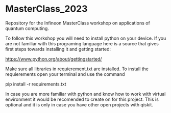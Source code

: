 # MasterClass_2023
Repository for the Infineon MasterClass workshop on applications of quantum computing. 

To follow this workshop you will need to install python on your device. If you are not familiar with this programing language here is a source that gives first steps towards installing it and getting started: 

https://www.python.org/about/gettingstarted/

Make sure all libraries in requierement.txt are installed. To install the requierements open your terminal and use the command 

pip install -r requirements.txt

In case you are more familiar with python and know how to work with virtual environment it would be recomended to create on for this project. This is optional and it is only in case you have other open projects with qiskit.
